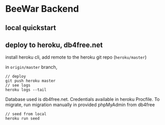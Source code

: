 # BeeWar Backend

## local quickstart

## deploy to heroku, db4free.net

install heroku cli, add remote to the heroku git repo (`heroku/master`)

in `origin/master` branch,

```cassandraql
// deploy
git push heroku master
// see logs
heroku logs --tail
```

Database used is db4free.net. Credentials available in heroku Procfile. To migrate, run migration manually in provided phpMyAdmin from db4free

```cassandraql
// seed from local
heroku run seed
```
